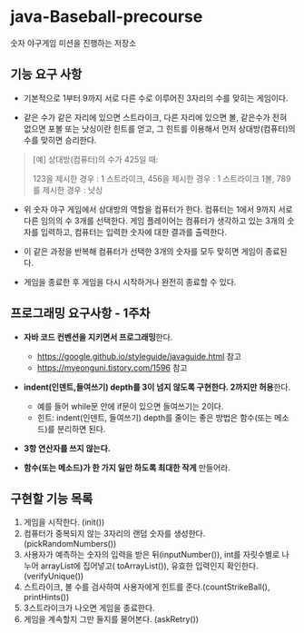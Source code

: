 # java-Baseball-precourse
숫자 야구게임 미션을 진행하는 저장소

## 기능 요구 사항
* 기본적으로 1부터 9까지 서로 다른 수로 이루어진 3자리의 수를 맞히는 게임이다.

* 같은 수가 같은 자리에 있으면 스트라이크, 다른 자리에 있으면 볼, 같은수가 전혀 없으면 포볼 또는 낫싱이란 힌트를 얻고, 그 힌트를 이용해서 먼저 상대방(컴퓨터)의 수를 맞히면 승리한다.

> [예] 상대방(컴퓨터)의 수가 425일 때:
>
> 123을 제시한 경우 : 1 스트라이크, 
> 456을 제시한 경우 : 1 스트라이크 1볼, 
> 789를 제시한 경우 : 낫싱

* 위 숫자 야구 게임에서 상대방의 역할을 컴퓨터가 한다. 컴퓨터는 1에서 9까지 서로 다른 임의의 수 3개를 선택한다. 게임 플레이어는 컴퓨터가 생각하고 있는 3개의 숫자를 입력하고, 컴퓨터는 입력한 숫자에 대한 결과를 출력한다.

* 이 같은 과정을 반복해 컴퓨터가 선택한 3개의 숫자를 모두 맞히면 게임이 종료된다.

* 게임을 종료한 후 게임을 다시 시작하거나 완전히 종료할 수 있다.

## 프로그래밍 요구사항 - 1주차

* **자바 코드 컨벤션을 지키면서 프로그래밍**한다.
  * https://google.github.io/styleguide/javaguide.html 참고
  * https://myeonguni.tistory.com/1596 참고

* **indent(인덴트,들여쓰기) depth를 3이 넘지 않도록 구현한다. 2까지만 허용**한다.
  * 예를 들어 while문 안에 if문이 있으면 들여쓰기는 2이다.
  * 힌트: indent(인덴트, 들여쓰기) depth를 줄이는 좋은 방법은 함수(또는 메소드)를 분리하면 된다.
* **3항 연산자를 쓰지 않는다.**
* **함수(또는 메소드)가 한 가지 일만 하도록 최대한 작게** 만들어라.

## 구현할 기능 목록
1. 게임을 시작한다. (init())
2. 컴퓨터가 중복되지 않는 3자리의 랜덤 숫자를 생성한다. (pickRandomNumbers())
3. 사용자가 예측하는 숫자의 입력을 받은 뒤(inputNumber()), int를 자릿수별로 나누어 arrayList에 집어넣고( toArrayList()), 유효한 입력인지 확인한다. (verifyUnique())
4. 스트라이크, 볼 수를 검사하여 사용자에게 힌트를 준다.(countStrikeBall(), printHints()) 
5. 3스트라이크가 나오면 게임을 종료한다. 
6. 게임을 계속할지 그만 둘지를 물어본다. (askRetry())